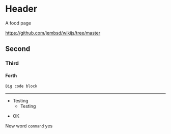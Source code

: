 <!-- TITLE: Food -->
<!-- SUBTITLE: A quick summary of Food -->

# Header

A food page


https://github.com/jembsd/wikijs/tree/master

## Second

### Third


#### Forth

```php
Big code block
```

---

* Testing
	* Testing

- OK

New word `command` yes

